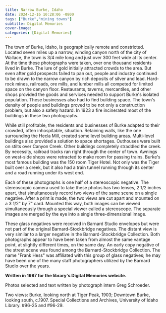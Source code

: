 ```yaml
---
title: Narrow Burke, Idaho
date: 2024-12-16 10:28:06 -0800
tags: ["Burke","mining towns"]
subtitle: Digital Memories
cover-image: 
categories: [Digital Memories]
---
```


The town of Burke, Idaho, is geographically remote and constricted. Located seven miles up a narrow, winding canyon north of the city of Wallace, the town is 3/4 mile long and just over 300 feet wide at its center. At the time these photographs were taken, over one thousand residents lived in Burke. The lure of gold initially attracted crowds to the area. But even after gold prospects failed to pan out, people and industry continued to be drawn to the narrow canyon by rich deposits of silver and lead. Hard-rock mines, railroads, ore mills, and lumber mills all competed for limited space on the canyon floor. Restaurants, taverns, mercantiles, and other shops provided the goods and services needed to support Burke's isolated population. These businesses also had to find building space. The town's density of people and buildings proved to be not only a construction problem, but also a safety hazard. In 1923 a fire incinerated most of the buildings in these two photographs.

While still profitable, the residents and businesses of Burke adapted to their crowded, often inhospitable, situation. Retaining walls, like the one surrounding the Hecla Mill, created some level building areas. Multi-level buildings also provided a solution to space shortages. Outhouses were built on stilts over Canyon Creek. Other buildings completely straddled the creek. By necessity, railroad tracks ran right through the center of town. Awnings on west-side shops were retracted to make room for passing trains. Burke's most famous building was the 150 room Tiger Hotel. Not only was the Tiger built over a creek, but it also had a train tunnel running through its center and a road running under its west end.

Each of these photographs is one half of a stereoscopic negative. The stereoscopic camera used to take these photos has two lenses, 2 1/2 inches apart, that simultaneously record two views of the same scene on a single negative. After a print is made, the two views are cut apart and mounted on a 3 1/2" by 7" card. Mounted this way, both images can be viewed simultaneously through a special viewer called a stereoscope. The separate images are merged by the eye into a single three-dimensional image.

These glass negatives were received in Barnard Studio envelopes but were not part of the original Barnard-Stockbridge negatives. The distant view is very similar to a larger negative in the Barnard-Stockbridge Collection. Both photographs appear to have been taken from almost the same vantage point, at slightly different times, on the same day. An early copy negative of the street scene was found among the Barnard-Stockbridge Collection. The name "Frank Hess" was affiliated with this group of glass negatives; he may have been one of the many staff photographers utilized by the Barnard Studio over the years.

**Written in 1997 for the library's Digital Memories website.**

Photos selected and text written by photograph intern Greg Schroeder.

Two views: Burke, looking north at Tiger Peak, 1903; Downtown Burke, looking south, c.1907. Special Collections and Archives, University of Idaho Library. #96-25 and #96-29.